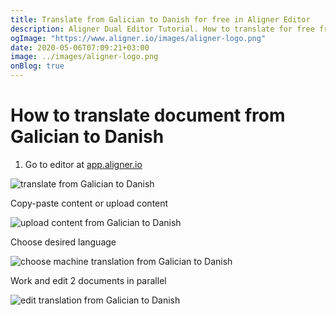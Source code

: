 ```yaml
---
title: Translate from Galician to Danish for free in Aligner Editor
description: Aligner Dual Editor Tutorial. How to translate for free from Galician to Danish. Aligner is multilingual document management platform. 
ogImage: "https://www.aligner.io/images/aligner-logo.png"
date: 2020-05-06T07:09:21+03:00
image: ../images/aligner-logo.png
onBlog: true
---
```


# How to translate document from Galician to Danish

1. Go to editor at [app.aligner.io](https://app.aligner.io "Aligner App web page")

![translate from Galician to Danish](../aligner-blank-editor.png "translate from Galician to Danish")

Copy-paste content or upload content

![upload content from Galician to Danish](../aligner-uploaded-document.png "upload content from Galician to Danish")

Choose desired language

![choose machine translation from Galician to Danish](../aligner-language-dropdown.png "choose machine translation from Galician to Danish")

Work and edit 2 documents in parallel

![edit translation from Galician to Danish](../aligner-double-sitded-editor.png "edit translation from Galician to Danish")

